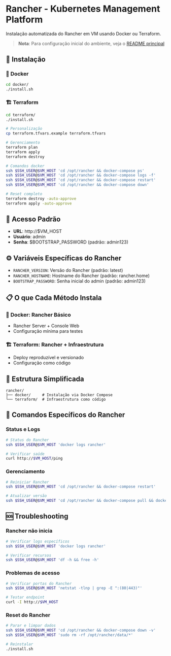 # Rancher - Kubernetes Management Platform

Instalação automatizada do Rancher em VM usando Docker ou Terraform.

> **Nota**: Para configuração inicial do ambiente, veja o [README principal](../README.md)

## 🚀 Instalação

### 🐳 **Docker**

```bash
cd docker/
./install.sh
```

### 🏗️ **Terraform**

```bash
cd terraform/
./install.sh
```

```bash
# Personalização
cp terraform.tfvars.example terraform.tfvars

# Gerenciamento
terraform plan
terraform apply
terraform destroy

# Comandos docker
ssh $SSH_USER@$VM_HOST 'cd /opt/rancher && docker-compose ps'
ssh $SSH_USER@$VM_HOST 'cd /opt/rancher && docker-compose logs -f'
ssh $SSH_USER@$VM_HOST 'cd /opt/rancher && docker-compose restart'
ssh $SSH_USER@$VM_HOST 'cd /opt/rancher && docker-compose down'

# Reset completo
terraform destroy -auto-approve
terraform apply -auto-approve
```

## 🔑 Acesso Padrão

- **URL**: http://$VM_HOST
- **Usuário**: admin
- **Senha**: $BOOTSTRAP_PASSWORD (padrão: admin123)

## ⚙️ Variáveis Específicas do Rancher

- `RANCHER_VERSION`: Versão do Rancher (padrão: latest)
- `RANCHER_HOSTNAME`: Hostname do Rancher (padrão: rancher.home)
- `BOOTSTRAP_PASSWORD`: Senha inicial do admin (padrão: admin123)

## 📋 O que Cada Método Instala

### 🐳 **Docker**: Rancher Básico

- Rancher Server + Console Web
- Configuração mínima para testes

### 🏗️ **Terraform**: Rancher + Infraestrutura

- Deploy reproduzível e versionado
- Configuração como código

## 📁 Estrutura Simplificada

```
rancher/
├── docker/     # Instalação via Docker Compose
└── terraform/  # Infraestrutura como código
```

## 🔧 Comandos Específicos do Rancher

### Status e Logs

```bash
# Status do Rancher
ssh $SSH_USER@$VM_HOST 'docker logs rancher'

# Verificar saúde
curl http://$VM_HOST/ping
```

### Gerenciamento

```bash
# Reiniciar Rancher
ssh $SSH_USER@$VM_HOST 'cd /opt/rancher && docker-compose restart'

# Atualizar versão
ssh $SSH_USER@$VM_HOST 'cd /opt/rancher && docker-compose pull && docker-compose up -d'
```

## 🆘 Troubleshooting

### Rancher não inicia

```bash
# Verificar logs específicos
ssh $SSH_USER@$VM_HOST 'docker logs rancher'

# Verificar recursos
ssh $SSH_USER@$VM_HOST 'df -h && free -h'
```

### Problemas de acesso

```bash
# Verificar portas do Rancher
ssh $SSH_USER@$VM_HOST 'netstat -tlnp | grep -E ":(80|443)"'

# Testar endpoint
curl -I http://$VM_HOST
```

### Reset do Rancher

```bash
# Parar e limpar dados
ssh $SSH_USER@$VM_HOST 'cd /opt/rancher && docker-compose down -v'
ssh $SSH_USER@$VM_HOST 'sudo rm -rf /opt/rancher/data/*'

# Reinstalar
./install.sh
```
